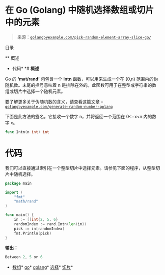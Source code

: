 <!--yml

分类：未分类

日期：2024-10-13 06:16:09

-->

# 在 Go (Golang) 中随机选择数组或切片中的元素

> 来源：[`golangbyexample.com/pick-random-element-array-slice-go/`](https://golangbyexample.com/pick-random-element-array-slice-go/)

目录

**   概述

+   代码*  *# **概述**

Go 的 **‘mat/rand’** 包包含一个 **Intn** 函数，可以用来生成一个在 [0,n) 范围内的伪随机数。末尾的括号意味着 n 是排除在外的。此函数可用于在整型或字符串的数组或切片中选择一个随机元素。

要了解更多关于伪随机数的含义，请查看这篇文章 – [`golangbyexample.com/generate-random-number-golang`](https://golangbyexample.com/generate-random-number-golang)

下面是此方法的签名。它接收一个数字 n，并将返回一个范围在 0<=x<n 内的数字 x。

```go
func Intn(n int) int
```

# **代码**

我们可以直接通过索引在一个整型切片中选择元素。请参见下面的程序，从整型切片中随机选择。

```go
package main

import (
    "fmt"
    "math/rand"
)

func main() {
    in := []int{2, 5, 6}
    randomIndex := rand.Intn(len(in))
    pick := in[randomIndex]
    fmt.Println(pick)
}
```

**输出：**

```go
Between 2, 5 or 6
```

+   [数组](https://golangbyexample.com/tag/array/)*   [go](https://golangbyexample.com/tag/go/)*   [golang](https://golangbyexample.com/tag/golang/)*   [选择](https://golangbyexample.com/tag/pick/)*   [切片](https://golangbyexample.com/tag/slice/)*
